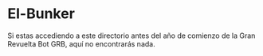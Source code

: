 # El-Bunker

Si estas accediendo a este directorio antes del año de comienzo de la Gran Revuelta Bot GRB, aquí no encontrarás nada.
